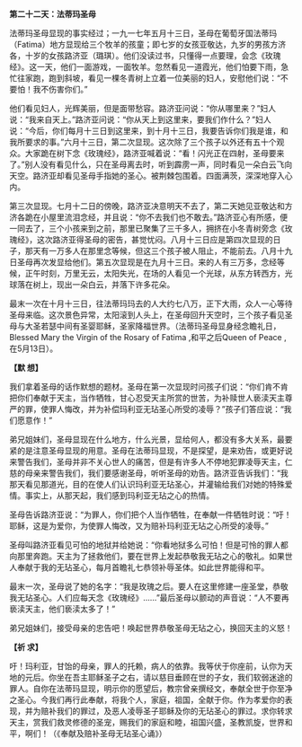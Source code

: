 **第二十二天：法蒂玛圣母**

法蒂玛圣母显现的事实经过；一九一七年五月十三日，圣母在葡萄牙国法蒂玛（Fatima）地方显现给三个牧羊的孩童；即七岁的女孩亚敬达，九岁的男孩方济各，十岁的女孩路济亚（璐琪）。他们没读过书，只懂得一点要理，会念《玫瑰经》。这一天，他们一面游戏，一面牧羊。忽然看见一道霞光，他们怕要下雨，急忙往家跑，跑到斜坡，看见一棵冬青树上立着一位美丽的妇人，安慰他们说：“不要怕！我不伤害你们。”

他们看见妇人，光辉美丽，但是面带愁容。路济亚问说：“你从哪里来？”妇人说：“我来自天上。”路济亚问说：“你从天上到这里来，要我们作什么？”妇人说：“今后，你们每月十三日到这里来，到十月十三日，我要告诉你们我是谁，和我所要求的事。”六月十三日，第二次显现。这次除了三个孩子以外还有五十个观众。大家跪在树下念《玫瑰经》，路济亚喊着说：“看！闪光正在四射，圣母要来了。”别人没有看见什么，只在圣母离去时，听到霹雳一声，同时看见一朵白云飞向天空。路济亚却看见圣母手指她的圣心。被荆棘包围着。四面满茨，深深地穿入心内。

第三次显现。七月十二日的傍晚，路济亚决意明天不去了，第二天她见亚敬达和方济各跪在小屋里流泪念经，并且说：“你不去我们也不敢去。”路济亚心有所感，便一同去了，三个小孩来到之前，那里已聚集了三千多人，拥挤在小冬青树旁念《玫瑰经》，这次路济亚得圣母的密告，甚觉忧闷。八月十三日应是第四次显现的日子，那天有一万多人在那里念等候，但这三个孩子被人阻止，不能前去。八月十九日圣母再次发显给他们。第五次显现是在九月十三日。来的人有三万多，念经等候，正午时刻，万里无云，太阳失光，在场的人看见一个光球，从东方转西方，光球落在树上，现出一朵白云，并落下许多花朵。

最末一次在十月十三日，往法蒂玛玛去的人大约七八万，正下大雨，众人一心等待圣母来临。这次景色异常，太阳滚到人头上，在圣母回升天空时，三个孩子看见圣母与大圣若瑟中间有圣婴耶稣，圣家降福世界。（法蒂玛圣母显身经念瞻礼日，Blessed Mary the Virgin of the Rosary of Fatima ,和平之后Queen of Peace ,在5月13日）。

**【默 想】**

我们拿着圣母的话作默想的题材。圣母在第一次显现时问孩子们说：“你们肯不肯把你们奉献于天主，当作牺牲，甘心忍受天主所赏的世苦，为补赎世人亵渎天主尊严的罪，使罪人悔改，并为补偿玛利亚无玷圣心所受的凌辱？”孩子们答应说：“我们愿意作！”

弟兄姐妹们，圣母显现在什么地方，什么光景，显给何人，都没有多大关系，最要紧的是注意圣母显现的用意。圣母在法蒂玛显现，不是探望，是来劝告，或更好说来警告我们，圣母并非不关心世人的痛苦，但是有许多人不停地犯罪凌辱天主，仁慈的母亲来警告我们，我们要感谢圣母，听听圣母的劝告。路济亚告诉我们：“我那天看见那道光，目的在使人们认识玛利亚无玷圣心，并灌输给我们对她的特殊爱情。事实上，从那天起，我们感到玛利亚无玷之心的热情。

圣母告诉路济亚说：“为罪人，你们把个人当作牺牲，在奉献一件牺牲时说：“吁！耶稣，这是为爱你，为使罪人悔改，又为赔补玛利亚无玷之心所受的凌辱。”

圣母叫路济亚看见可怕的地狱并给她说：“你看地狱多么可怕！但是可怜的罪人都向那里奔跑。天主为了拯救他们，要在世界上发起恭敬我无玷之心的敬礼。如果世人奉献于我的无玷圣心，每月首瞻礼七恭领补辱圣体。如此世界能得和平。

最末一次，圣母说了她的名字：“我是玫瑰之后。要人在这里修建一座圣堂，恭敬我无玷圣心。人们应每天念《玫瑰经》……”最后圣母以颤动的声音说：“人不要再亵渎天主，他们亵渎太多了！”

弟兄姐妹们，接受母亲的忠告吧！唤起世界恭敬圣母无玷之心，换回天主的义怒！

**【祈 求】**

吁！玛利亚，甘饴的母亲，罪人的托赖，病人的依靠。我等伏于你座前，认你为天地的元后。你坐在吾主耶稣圣子之右，请以慈目垂顾在世的子女，我们软弱迷途的罪人。自你在法蒂玛显现，明示你的愿望后，教宗曾亲撰经文，奉献全世于你至净之圣心。今我们再行此奉献，将我个人，家庭，祖国，全献于你。作为孝爱你的表现，并为赔补我们的罪过，及恶人凌辱圣子耶稣及你的无玷圣心的罪过。求你转求天主，赏我们救灵修德的圣宠，赐我们的家庭和睦，祖国兴盛，圣教凯旋，世界和平，啊们！（《奉献及赔补圣母无玷圣心诵》）